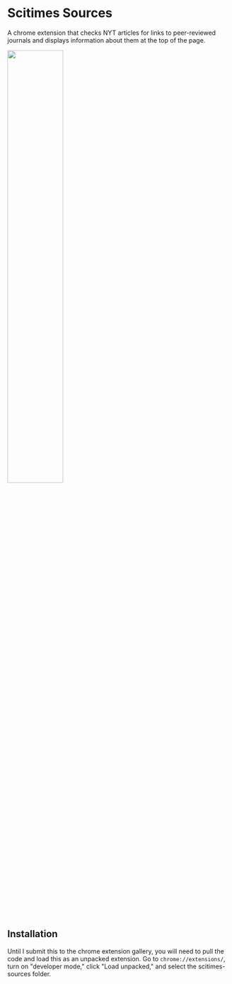 # Scitimes Sources

A chrome extension that checks NYT articles for links to peer-reviewed journals
and displays information about them at the top of the page.

<img src="https://i.imgur.com/iR3d4Ks.png" width="50%" align="center">

## Installation

Until I submit this to the chrome extension gallery, you will need to pull the
code and load this as an unpacked extension. Go to `chrome://extensions/`, turn
on "developer mode," click "Load unpacked," and select the scitimes-sources folder.
